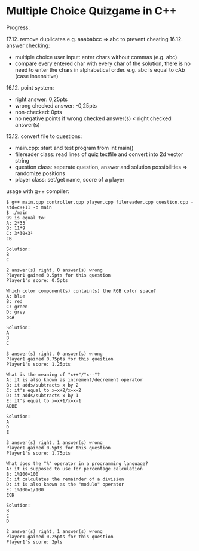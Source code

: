 # Multiple Choice Quizgame in C++

Progress:

17.12. remove duplicates e.g. aaababcc => abc to prevent cheating
16.12. answer checking:
+ multiple choice user input: enter chars without commas (e.g. abc) 
+ compare every entered char with every char of the solution, there is no need to enter the chars in alphabetical order. e.g. abc is equal to cAb (case insensitive)  

16.12. point system: 
+ right answer: 0,25pts
+ wrong checked answer: -0,25pts
+ non-checked: 0pts 
+ no negative points if wrong checked answer(s) < right checked answer(s)

13.12. convert file to questions:
+ main.cpp: start and test program from int main()
+ filereader class: read lines of quiz textfile and convert into 2d vector string
+ question class: seperate question, answer and solution possibilities => randomize positions 
+ player class: set/get name, score of a player

usage with g++ compiler:
```
$ g++ main.cpp controller.cpp player.cpp filereader.cpp question.cpp -std=c++11 -o main
$ ./main
99 is equal to:
A: 2*33
B: 11*9
C: 3*30+3²
cB

Solution:
B
C

2 answer(s) right, 0 answer(s) wrong
Player1 gained 0.5pts for this question
Player1's score: 0.5pts

Which color component(s) contain(s) the RGB color space?
A: blue
B: red
C: green
D: grey
bcA

Solution:
A
B
C

3 answer(s) right, 0 answer(s) wrong
Player1 gained 0.75pts for this question
Player1's score: 1.25pts

What is the meaning of "x++"/"x--"?
A: it is also known as increment/decrement operator
B: it adds/subtracts x by 2
C: it's equal to x=x+2/x=x-2
D: it adds/subtracts x by 1
E: it's equal to x=x+1/x=x-1
ADBE

Solution:
A
D
E

3 answer(s) right, 1 answer(s) wrong
Player1 gained 0.5pts for this question
Player1's score: 1.75pts

What does the "%" operator in a programming language?
A: it is supposed to use for percentage calculation
B: 1%100=100
C: it calculates the remainder of a division
D: it is also known as the "modulo" operator
E: 1%100=1/100
ECD

Solution:
B
C
D

2 answer(s) right, 1 answer(s) wrong
Player1 gained 0.25pts for this question
Player1's score: 2pts


```
